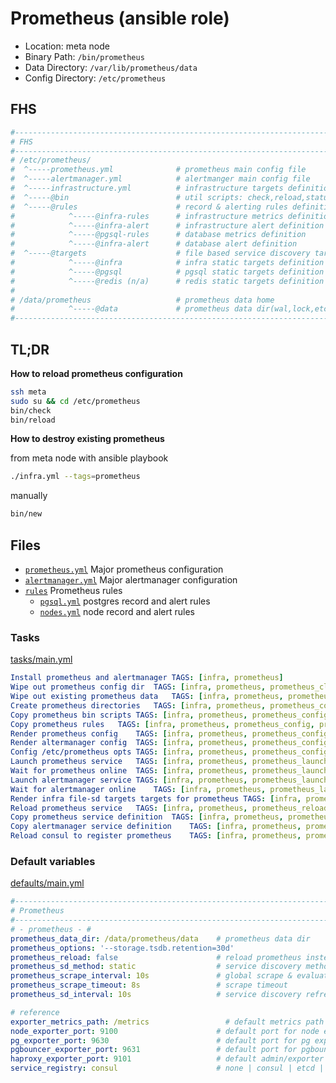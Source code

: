 # Prometheus (ansible role)

* Location: meta node
* Binary Path: `/bin/prometheus`
* Data Directory: `/var/lib/prometheus/data`
* Config Directory: `/etc/prometheus`


## FHS


```bash
#------------------------------------------------------------------------------
# FHS
#------------------------------------------------------------------------------
# /etc/prometheus/
#  ^-----prometheus.yml              # prometheus main config file
#  ^-----alertmanager.yml            # alertmanger main config file
#  ^-----infrastructure.yml          # infrastructure targets definition
#  ^-----@bin                        # util scripts: check,reload,status,new
#  ^-----@rules                      # record & alerting rules definition
#            ^-----@infra-rules      # infrastructure metrics definition
#            ^-----@infra-alert      # infrastructure alert definition
#            ^-----@pgsql-rules      # database metrics definition
#            ^-----@infra-alert      # database alert definition
#  ^-----@targets                    # file based service discovery targets definition
#            ^-----@infra            # infra static targets definition
#            ^-----@pgsql            # pgsql static targets definition
#            ^-----@redis (n/a)      # redis static targets definition (not exists for now)
#
# /data/prometheus                   # prometheus data home
#            ^-----@data             # prometheus data dir(wal,lock,etc...)
#------------------------------------------------------------------------------
```



## TL;DR

**How to reload prometheus configuration**

```bash
ssh meta
sudo su && cd /etc/prometheus
bin/check
bin/reload
```

**How to destroy existing prometheus**

from meta node with ansible playbook

```bash
./infra.yml --tags=prometheus
```

manually

```bash
bin/new
```

## Files

* [`prometheus.yml`](files/prometheus.yml) Major prometheus configuration
* [`alertmanager.yml`](files/alertmanager.yml) Major alertmanager configuration
* [`rules`](files/rules/) Prometheus rules
  * [`pgsql.yml`](files/rules/alert.yaml) postgres record and alert rules 
  * [`nodes.yml`](files/rules/nodes.yml) node record and alert rules


### Tasks

[tasks/main.yml](tasks/main.yml)

```yaml
Install prometheus and alertmanager	TAGS: [infra, prometheus]
Wipe out prometheus config dir	TAGS: [infra, prometheus, prometheus_clean]
Wipe out existing prometheus data	TAGS: [infra, prometheus, prometheus_clean]
Create prometheus directories	TAGS: [infra, prometheus, prometheus_config]
Copy prometheus bin scripts	TAGS: [infra, prometheus, prometheus_config]
Copy prometheus rules	TAGS: [infra, prometheus, prometheus_config, prometheus_rules]
Render prometheus config	TAGS: [infra, prometheus, prometheus_config]
Render altermanager config	TAGS: [infra, prometheus, prometheus_config]
Config /etc/prometheus opts	TAGS: [infra, prometheus, prometheus_config]
Launch prometheus service	TAGS: [infra, prometheus, prometheus_launch]
Wait for prometheus online	TAGS: [infra, prometheus, prometheus_launch]
Launch alertmanager service	TAGS: [infra, prometheus, prometheus_launch]
Wait for alertmanager online	TAGS: [infra, prometheus, prometheus_launch]
Render infra file-sd targets targets for prometheus	TAGS: [infra, prometheus, prometheus_infra_targets]
Reload prometheus service	TAGS: [infra, prometheus, prometheus_reload]
Copy prometheus service definition	TAGS: [infra, prometheus, prometheus_register]
Copy alertmanager service definition	TAGS: [infra, prometheus, prometheus_register]
Reload consul to register prometheus	TAGS: [infra, prometheus, prometheus_register]
```

### Default variables

[defaults/main.yml](defaults/main.yml)

```yaml
#------------------------------------------------------------------------------
# Prometheus
#------------------------------------------------------------------------------
# - prometheus - #
prometheus_data_dir: /data/prometheus/data    # prometheus data dir
prometheus_options: '--storage.tsdb.retention=30d'
prometheus_reload: false                      # reload prometheus instead of recreate it
prometheus_sd_method: static                  # service discovery method: static|consul|etcd
prometheus_scrape_interval: 10s               # global scrape & evaluation interval
prometheus_scrape_timeout: 8s                 # scrape timeout
prometheus_sd_interval: 10s                   # service discovery refresh interval

# reference
exporter_metrics_path: /metrics                 # default metrics path (only for job 'pg')
node_exporter_port: 9100                      # default port for node exporter
pg_exporter_port: 9630                        # default port for pg exporter
pgbouncer_exporter_port: 9631                 # default port for pgbouncer exporter
haproxy_exporter_port: 9101                   # default admin/exporter port
service_registry: consul                      # none | consul | etcd | both
```